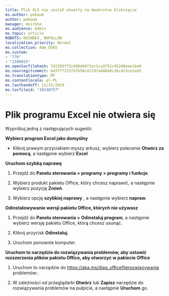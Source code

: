 ```yaml
---
title: Plik XLS nie został otwarty na dwukrotne kliknięcie
ms.author: pebaum
author: pebaum
manager: mnirkhe
ms.audience: Admin
ms.topic: article
ROBOTS: NOINDEX, NOFOLLOW
localization_priority: Normal
ms.collection: Adm_O365
ms.custom:
- "776"
- "2100015"
ms.openlocfilehash: 7d2356ff2c688dd4f1ec1ca3751c45246eae1ba0
ms.sourcegitcommit: b43f77221f47b50c41197a448a9c26c423ce1ad5
ms.translationtype: MT
ms.contentlocale: pl-PL
ms.lasthandoff: 11/15/2019
ms.locfileid: "36530757"
---
```

# <a name="excel-file-doesnt-open"></a>Plik programu Excel nie otwiera się

Wypróbuj jedną z następujących sugestii:

**Wybierz program Excel jako domyślny**

* Kliknij prawym przyciskiem myszy arkusz, wybierz polecenie **Otwórz za pomocą**, a następnie wybierz **Excel**

**Uruchom szybką naprawę**

1. Przejdź do **Panelu sterowania > programy > programy i funkcje**.

2. Wybierz produkt pakietu Office, który chcesz naprawić, a następnie wybierz pozycję **Zmień**.

3. Wybierz opcję **szybkiej naprawy** , a następnie wybierz **napraw**.

**Odinstalowywanie wersji pakietu Office, których nie używasz**

1. Przejdź do **Panelu sterowania > Odinstaluj program**, a następnie wybierz wersję pakietu Office, którą chcesz usunąć.

2. Kliknij przycisk **Odinstaluj**.

3. Uruchom ponownie komputer.

**Uruchom to narzędzie do rozwiązywania problemów, aby ustawić rozszerzenia plików pakietu Office, aby otworzyć w pakiecie Office**

1. Uruchom to narzędzie do https://aka.ms/diag_officefilerozwiązywania problemów:.

2. W zależności od przeglądarki **Otwórz** lub **Zapisz** narzędzie do rozwiązywania problemów na pulpicie, a następnie **Uruchom** go.
